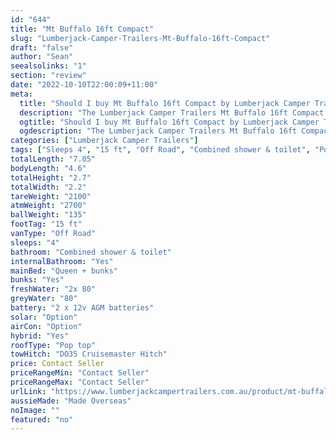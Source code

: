 ```yaml
---
id: "644"
title: "Mt Buffalo 16ft Compact"
slug: "Lumberjack-Camper-Trailers-Mt-Buffalo-16ft-Compact"
draft: "false"
author: "Sean"
seealsolinks: "1"
section: "review"
date: "2022-10-10T22:00:09+11:00"
meta:
  title: "Should I buy Mt Buffalo 16ft Compact by Lumberjack Camper Trailers?"
  description: "The Lumberjack Camper Trailers Mt Buffalo 16ft Compact is classed as Off Road, and sleeps 4 people. It is Made Overseas and comes in at 15 ft. It generally has Combined shower & toilet."
  ogtitle: "Should I buy Mt Buffalo 16ft Compact by Lumberjack Camper Trailers?"
  ogdescription: "The Lumberjack Camper Trailers Mt Buffalo 16ft Compact is classed as Off Road, and sleeps 4 people. It is Made Overseas and comes in at 15 ft. It generally has Combined shower & toilet."
categories: ["Lumberjack Camper Trailers"]
tags: ["Sleeps 4", "15 ft", "Off Road", "Combined shower & toilet", "Pop top", "Price Unknown", "Made Overseas"]
totalLength: "7.05"
bodyLength: "4.6"
totalHeight: "2.7"
totalWidth: "2.2"
tareWeight: "2100"
atmWeight: "2700"
ballWeight: "135"
footTag: "15 ft"
vanType: "Off Road"
sleeps: "4"
bathroom: "Combined shower & toilet"
internalBathroom: "Yes"
mainBed: "Queen + bunks"
bunks: "Yes"
freshWater: "2x 80"
greyWater: "80"
battery: "2 x 12v AGM batteries"
solar: "Option"
airCon: "Option"
hybrid: "Yes"
roofType: "Pop top"
towHitch: "DO35 Cruisemaster Hitch"
price: Contact Seller
priceRangeMin: "Contact Seller"
priceRangeMax: "Contact Seller"
urlLink: "https://www.lumberjackcampertrailers.com.au/product/mt-buffalo-16ft-compact/"
aussieMade: "Made Overseas"
noImage: ""
featured: "no"
---
```

